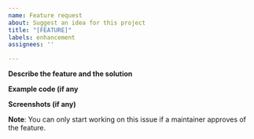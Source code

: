 ```yaml
---
name: Feature request
about: Suggest an idea for this project
title: "[FEATURE]"
labels: enhancement
assignees: ''

---
```


**Describe the feature and the solution**

**Example code (if any**

**Screenshots (if any)**


**Note**: You can only start working on this issue if a maintainer approves of the feature.
